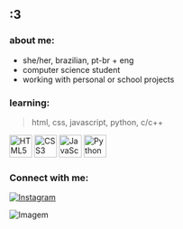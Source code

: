 ## :3

### about me:
- she/her, brazilian, pt-br + eng 
- computer science student
- working with personal or school projects

### learning:
> html, css, javascript, python, c/c++

<p align="left">
  <img src="https://cdn.jsdelivr.net/gh/devicons/devicon/icons/html5/html5-original.svg" alt="HTML5" width="40" height="40"/>
  <img src="https://cdn.jsdelivr.net/gh/devicons/devicon/icons/css3/css3-original.svg" alt="CSS3" width="40" height="40"/>
  <img src="https://cdn.jsdelivr.net/gh/devicons/devicon/icons/javascript/javascript-original.svg" alt="JavaScript" width="40" height="40"/>
  <img src="https://cdn.jsdelivr.net/gh/devicons/devicon/icons/python/python-original.svg" alt="Python" width="40" height="40"/>
</p>

### Connect with me:

[![Instagram](https://img.shields.io/badge/Instagram-E4405F?style=for-the-badge&logo=instagram&logoColor=white)](https://www.instagram.com/fernandaellen.ss?igsh=Y2J4eHNyeWJyYXg0)

![Imagem](https://i.pinimg.com/originals/6c/66/c6/6c66c6270616b94882d2bf825aa2612e.jpg)


